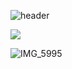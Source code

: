 ![header](https://capsule-render.vercel.app/api?type=wave&color=auto&height=300&section=header&text=SUMIN'S%20GITHUB&fontSize=50)



<a href="https://mail.google.com/mail" target="_blank"><img src="https://img.shields.io/badge/gmail-EA4335?style=flat-square&logo=gmail&logoColor=white"/></a>

![IMG_5995](https://github.com/user-attachments/assets/3b63d693-e258-49bc-85f0-d08b6bca7ed8)
